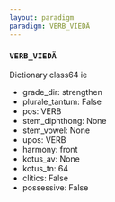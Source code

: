 ```yaml
---
layout: paradigm
paradigm: VERB_VIEDÄ
---
```

### ` VERB_VIEDÄ `

Dictionary class64 ie
* grade_dir: strengthen
* plurale_tantum: False
* pos: VERB
* stem_diphthong: None
* stem_vowel: None
* upos: VERB
* harmony: front
* kotus_av: None
* kotus_tn: 64
* clitics: False
* possessive: False
